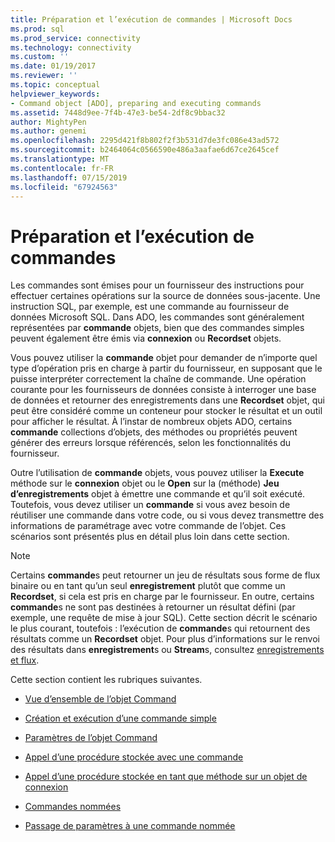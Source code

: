 ```yaml
---
title: Préparation et l’exécution de commandes | Microsoft Docs
ms.prod: sql
ms.prod_service: connectivity
ms.technology: connectivity
ms.custom: ''
ms.date: 01/19/2017
ms.reviewer: ''
ms.topic: conceptual
helpviewer_keywords:
- Command object [ADO], preparing and executing commands
ms.assetid: 7448d9ee-7f4b-47e3-be54-2df8c9bbac32
author: MightyPen
ms.author: genemi
ms.openlocfilehash: 2295d421f8b802f2f3b531d7de3fc086e43ad572
ms.sourcegitcommit: b2464064c0566590e486a3aafae6d67ce2645cef
ms.translationtype: MT
ms.contentlocale: fr-FR
ms.lasthandoff: 07/15/2019
ms.locfileid: "67924563"
---
```

# <a name="preparing-and-executing-commands"></a>Préparation et l’exécution de commandes
Les commandes sont émises pour un fournisseur des instructions pour effectuer certaines opérations sur la source de données sous-jacente. Une instruction SQL, par exemple, est une commande au fournisseur de données Microsoft SQL. Dans ADO, les commandes sont généralement représentées par **commande** objets, bien que des commandes simples peuvent également être émis via **connexion** ou **Recordset** objets.  
  
 Vous pouvez utiliser la **commande** objet pour demander de n’importe quel type d’opération pris en charge à partir du fournisseur, en supposant que le puisse interpréter correctement la chaîne de commande. Une opération courante pour les fournisseurs de données consiste à interroger une base de données et retourner des enregistrements dans une **Recordset** objet, qui peut être considéré comme un conteneur pour stocker le résultat et un outil pour afficher le résultat. À l’instar de nombreux objets ADO, certains **commande** collections d’objets, des méthodes ou propriétés peuvent générer des erreurs lorsque référencés, selon les fonctionnalités du fournisseur.  
  
 Outre l’utilisation de **commande** objets, vous pouvez utiliser la **Execute** méthode sur le **connexion** objet ou le **Open** sur la (méthode) **Jeu d’enregistrements** objet à émettre une commande et qu’il soit exécuté. Toutefois, vous devez utiliser un **commande** si vous avez besoin de réutiliser une commande dans votre code, ou si vous devez transmettre des informations de paramétrage avec votre commande de l’objet. Ces scénarios sont présentés plus en détail plus loin dans cette section.  
  
> [!NOTE]
>  Certains **commande**s peut retourner un jeu de résultats sous forme de flux binaire ou en tant qu’un seul **enregistrement** plutôt que comme un **Recordset**, si cela est pris en charge par le fournisseur. En outre, certains **commande**s ne sont pas destinées à retourner un résultat défini (par exemple, une requête de mise à jour SQL). Cette section décrit le scénario le plus courant, toutefois : l’exécution de **commande**s qui retournent des résultats comme un **Recordset** objet. Pour plus d’informations sur le renvoi des résultats dans **enregistrement**s ou **Stream**s, consultez [enregistrements et flux](../../../ado/guide/data/records-and-streams.md).  
  
 Cette section contient les rubriques suivantes.  
  
-   [Vue d’ensemble de l’objet Command](../../../ado/guide/data/command-object-overview.md)  
  
-   [Création et exécution d’une commande simple](../../../ado/guide/data/creating-and-executing-a-simple-command.md)  
  
-   [Paramètres de l’objet Command](../../../ado/guide/data/command-object-parameters.md)  
  
-   [Appel d’une procédure stockée avec une commande](../../../ado/guide/data/calling-a-stored-procedure-with-a-command.md)  
  
-   [Appel d’une procédure stockée en tant que méthode sur un objet de connexion](../../../ado/guide/data/calling-a-stored-procedure-as-a-method-on-a-connection-object.md)  
  
-   [Commandes nommées](../../../ado/guide/data/named-commands.md)  
  
-   [Passage de paramètres à une commande nommée](../../../ado/guide/data/passing-parameters-to-a-named-command.md)
